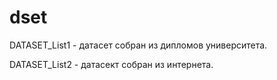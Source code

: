 # dset

DATASET_List1 - датасет собран из дипломов университета.

DATASET_List2 - датасект собран из интернета.
